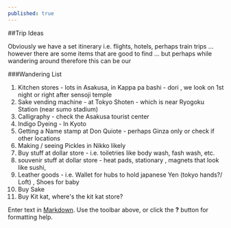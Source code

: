 ```yaml
---
published: true
---
```

##Trip Ideas

Obviously we have a set itinerary i.e. flights, hotels, perhaps train trips ... however there are some items that are good to find ... but perhaps while wandering around therefore this can be our

###Wandering List

1. Kitchen stores - lots in Asakusa, in Kappa pa bashi - dori , we look on 1st night or right after sensoji temple
2. Sake vending machine - at Tokyo Shoten - which is near Ryogoku Station (near sumo stadium)
3. Calligraphy - check the Asakusa tourist center
4. Indigo Dyeing - In Kyoto 
5. Getting a Name stamp at Don Quiote - perhaps Ginza only or check if other locations
7. Making / seeing Pickles in Nikko likely
8. Buy stuff at dollar store - i.e. toiletries like body wash, fash wash, etc.
9. souvenir stuff at dollar store - heat pads, stationary , magnets that look like sushi, 
10. Leather goods - i.e. Wallet for hubs to hold japanese Yen (tokyo hands?/ Loft) , Shoes for baby
11. Buy Sake
12. Buy Kit kat, where's the kit kat store?







Enter text in [Markdown](http://daringfireball.net/projects/markdown/). Use the toolbar above, or click the **?** button for formatting help.
